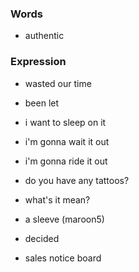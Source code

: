 ### Words
- authentic 


### Expression
- wasted our time
- been let
- i want to sleep on it
- i'm gonna wait it out
- i'm gonna ride it out

- do you have any tattoos?
- what's it mean?
- a sleeve (maroon5)

- decided
- sales notice board

